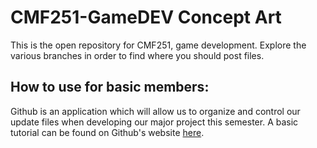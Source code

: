 # CMF251-GameDEV Concept Art
This is the open repository for CMF251, game development. Explore the various branches in order to find where you should post files.

## How to use for basic members:
Github is an application which will allow us to organize and control our update files when developing our major project this semester.
A basic tutorial can be found on Github's website [here](https://docs.github.com/en/get-started/quickstart/hello-world).


